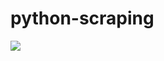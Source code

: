 # python-scraping

![](https://github.com/lbias/python-scraping/blob/master/11_get_wikilinks/11_get_wikilinks.png)
